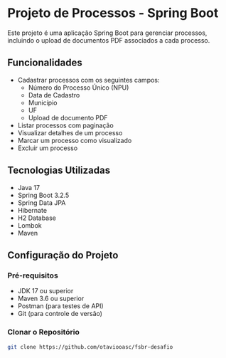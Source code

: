 # Projeto de Processos - Spring Boot

Este projeto é uma aplicação Spring Boot para gerenciar processos, incluindo o upload de documentos PDF associados a cada processo. 

## Funcionalidades

- Cadastrar processos com os seguintes campos:
  - Número do Processo Único (NPU)
  - Data de Cadastro
  - Município
  - UF
  - Upload de documento PDF
- Listar processos com paginação
- Visualizar detalhes de um processo
- Marcar um processo como visualizado
- Excluir um processo

## Tecnologias Utilizadas

- Java 17
- Spring Boot 3.2.5
- Spring Data JPA
- Hibernate
- H2 Database
- Lombok
- Maven

## Configuração do Projeto

### Pré-requisitos

- JDK 17 ou superior
- Maven 3.6 ou superior
- Postman (para testes de API)
- Git (para controle de versão)

### Clonar o Repositório

```bash
git clone https://github.com/otaviooasc/fsbr-desafio
